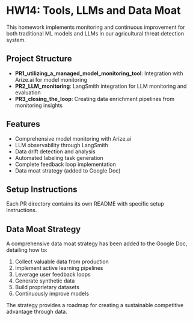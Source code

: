 # HW14: Tools, LLMs and Data Moat

This homework implements monitoring and continuous improvement for both traditional ML models and LLMs in our agricultural threat detection system.

## Project Structure

- **PR1_utilizing_a_managed_model_monitoring_tool**: Integration with Arize.ai for model monitoring
- **PR2_LLM_monitoring**: LangSmith integration for LLM monitoring and evaluation
- **PR3_closing_the_loop**: Creating data enrichment pipelines from monitoring insights

## Features

- Comprehensive model monitoring with Arize.ai
- LLM observability through LangSmith
- Data drift detection and analysis
- Automated labeling task generation
- Complete feedback loop implementation
- Data moat strategy (added to Google Doc)

## Setup Instructions

Each PR directory contains its own README with specific setup instructions.

## Data Moat Strategy

A comprehensive data moat strategy has been added to the Google Doc, detailing how to:

1. Collect valuable data from production
2. Implement active learning pipelines
3. Leverage user feedback loops
4. Generate synthetic data
5. Build proprietary datasets
6. Continuously improve models

The strategy provides a roadmap for creating a sustainable competitive advantage through data.
